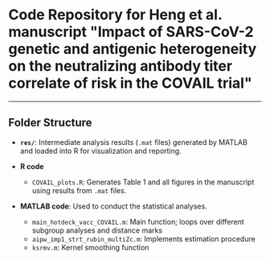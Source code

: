# Code Repository for Heng et al. manuscript "Impact of SARS-CoV-2 genetic and antigenic heterogeneity on the neutralizing antibody titer correlate of risk in the COVAIL trial"

---

## Folder Structure

- **`res/`**: Intermediate analysis results (`.mat` files) generated by MATLAB and loaded into R for visualization and reporting.

- **R code**  
  - `COVAIL_plots.R`: Generates Table 1 and all figures in the manuscript using results from `.mat` files.

- **MATLAB code**: Used to conduct the statistical analyses.  
  - `main_hotdeck_vacc_COVAIL.m`: Main function; loops over different subgroup analyses and distance marks
  - `aipw_imp1_strt_rubin_multiZc.m`: Implements estimation procedure  
  - `ksrmv.m`: Kernel smoothing function










